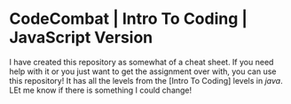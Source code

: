 # CodeCombat | Intro To Coding | JavaScript Version

I have created this repository as somewhat of a cheat sheet. If you need help with it or you just want to get the assignment over with, you can use this repository! It has all the levels from the [Intro To Coding] levels in _java_. LEt me know if there is something I could change!
